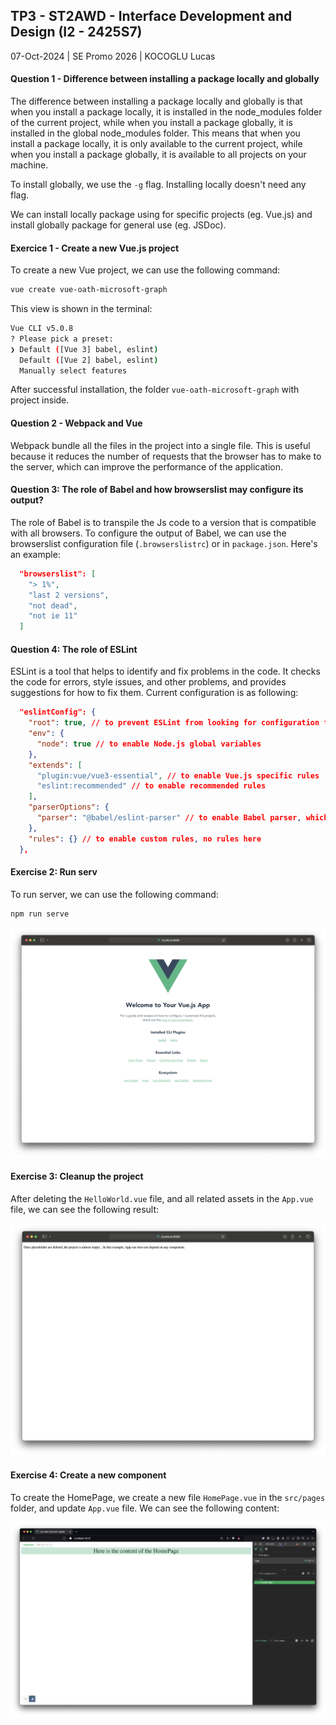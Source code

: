 ## TP3 - ST2AWD - Interface Development and Design (I2 - 2425S7)

07-Oct-2024 | SE Promo 2026 | KOCOGLU Lucas


#### Question 1 - Difference between installing a package locally and globally

The difference between installing a package locally and globally is that when you install a package locally, it is installed in the node_modules folder of the current project, while when you install a package globally, it is installed in the global node_modules folder. 
This means that when you install a package locally, it is only available to the current project, while when you install a package globally, it is available to all projects on your machine.

To install globally, we use the `-g` flag. Installing locally doesn't need any flag.

We can install locally package using for specific projects (eg. Vue.js) and install globally package for general use (eg. JSDoc).

#### Exercice 1 - Create a new Vue.js project

To create a new Vue project, we can use the following command:

```bash
vue create vue-oath-microsoft-graph
```

This view is shown in the terminal:

```bash
Vue CLI v5.0.8
? Please pick a preset: 
❯ Default ([Vue 3] babel, eslint) 
  Default ([Vue 2] babel, eslint) 
  Manually select features 
```

After successful installation, the folder `vue-oath-microsoft-graph` with project inside.

#### Question 2 - Webpack and Vue

Webpack bundle all the files in the project into a single file. This is useful because it reduces the number of requests that the browser has to make to the server, which can improve the performance of the application.

#### Question 3: The role of Babel and how browserslist may configure its output?

The role of Babel is to transpile the Js code to a version that is compatible with all browsers.
To configure the output of Babel, we can use the browserslist configuration file (`.browserslistrc`) or in `package.json`.
Here's an example:
```json
  "browserslist": [
    "> 1%",
    "last 2 versions",
    "not dead",
    "not ie 11"
  ]
```

#### Question 4: The role of ESLint

ESLint is a tool that helps to identify and fix problems in the code. It checks the code for errors, style issues, and other problems, and provides suggestions for how to fix them.
Current configuration is as following:

```json
  "eslintConfig": {
    "root": true, // to prevent ESLint from looking for configuration files in parent directories
    "env": {
      "node": true // to enable Node.js global variables
    },
    "extends": [
      "plugin:vue/vue3-essential", // to enable Vue.js specific rules
      "eslint:recommended" // to enable recommended rules
    ],
    "parserOptions": {
      "parser": "@babel/eslint-parser" // to enable Babel parser, which allows ESLint to understand modern JavaScript syntax
    },
    "rules": {} // to enable custom rules, no rules here
  },
```

#### Exercise 2: Run serv

To run server, we can use the following command:

```bash
npm run serve
```

![We can see the default page of Vue.js.](https://raw.githubusercontent.com/LucasKoc/TP3-ST2AWD/refs/heads/main/Ressources/Screenshot%202024-10-04%20at%2010.05.22.png "Default page of Vue.js")

#### Exercise 3: Cleanup the project

After deleting the `HelloWorld.vue` file, and all related assets in the `App.vue` file, we can see the following result:

![We see nothing but the text we placed in our page](https://raw.githubusercontent.com/LucasKoc/TP3-ST2AWD/refs/heads/main/Ressources/Screenshot%202024-10-04%20at%2010.17.59.png "Empty page with a little message saying that there is nothing like in the subject")

#### Exercise 4: Create a new component

To create the HomePage, we create a new file `HomePage.vue` in the `src/pages` folder, and update `App.vue` file. We can see the following content:

![We see our new page with HomePage components](https://raw.githubusercontent.com/LucasKoc/TP3-ST2AWD/refs/heads/main/Ressources/Screenshot%202024-10-04%20at%2010.38.50.png "Our new page with HomePage components")


